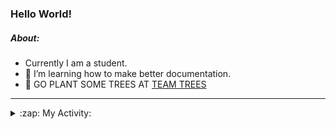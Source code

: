 ### Hello World!

##### About:
- Currently I am a student.
- 🌱 I’m learning how to make better documentation.
- 🌱 GO PLANT SOME TREES AT [TEAM TREES](https://teamtrees.org/)

---
<details>
  <summary>:zap: My Activity:</summary>
  
<!--START_SECTION:waka-->
![Code Time](http://img.shields.io/badge/Code%20Time-1%2C023%20hrs%205%20mins-blue)

**I'm a Night 🦉** 

```text
🌞 Morning    106 commits    ███░░░░░░░░░░░░░░░░░░░░░░   13.04% 
🌆 Daytime    206 commits    ██████░░░░░░░░░░░░░░░░░░░   25.34% 
🌃 Evening    235 commits    ███████░░░░░░░░░░░░░░░░░░   28.91% 
🌙 Night      266 commits    ████████░░░░░░░░░░░░░░░░░   32.72%

```
📅 **I'm Most Productive on Tuesday** 

```text
Monday       120 commits    ███░░░░░░░░░░░░░░░░░░░░░░   14.76% 
Tuesday      136 commits    ████░░░░░░░░░░░░░░░░░░░░░   16.73% 
Wednesday    121 commits    ███░░░░░░░░░░░░░░░░░░░░░░   14.88% 
Thursday     125 commits    ███░░░░░░░░░░░░░░░░░░░░░░   15.38% 
Friday       104 commits    ███░░░░░░░░░░░░░░░░░░░░░░   12.79% 
Saturday     90 commits     ██░░░░░░░░░░░░░░░░░░░░░░░   11.07% 
Sunday       117 commits    ███░░░░░░░░░░░░░░░░░░░░░░   14.39%

```


📊 **This Week I Spent My Time On** 

```text
🔥 Editors: 
VS Code                  11 hrs 1 min        █████████████████████████   100.0%

🐱‍💻 Projects: 
TearDrops                3 hrs 52 mins       ████████░░░░░░░░░░░░░░░░░   35.14% 
TEA-onboarding-bot       1 hr 57 mins        ████░░░░░░░░░░░░░░░░░░░░░   17.78% 
CSF22                    1 hr 45 mins        ████░░░░░░░░░░░░░░░░░░░░░   15.93% 
my-homepage              1 hr 22 mins        ███░░░░░░░░░░░░░░░░░░░░░░   12.55% 
skillgraff               56 mins             ██░░░░░░░░░░░░░░░░░░░░░░░   8.56%

```


 Last Updated on 03/02/2023 05:04:08 UTC
<!--END_SECTION:waka-->
</details>
